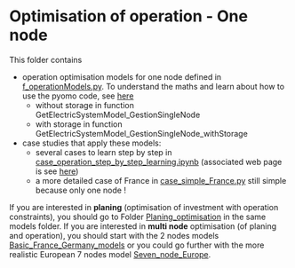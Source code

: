 
# Optimisation of operation - One node
This folder contains 
 - operation optimisation models for one node defined in [f_operationModels.py](./f_operationModels.py). To understand the maths and learn about how to use the pyomo code, see [here](https://robingirard.github.io/Energy-Alternatives-Planing/Models/Basic_France_models/Operation_optimisation/case_operation_step_by_step_learning.html)
   - without storage in function GetElectricSystemModel_GestionSingleNode 
   - with storage in function GetElectricSystemModel_GestionSingleNode_withStorage 
 - case studies that apply these models:
   - several cases to learn step by step in [case_operation_step_by_step_learning.ipynb](./case_operation_step_by_step_learning.ipynb) (associated web page is see [here](https://robingirard.github.io/Energy-Alternatives-Planing/Models/Basic_France_models/Operation_optimisation/case_operation_step_by_step_learning.html))
   - a more detailed case of France in [case_simple_France.py](./case_simple_France.py) still simple because only one node !
 
If you are interested in **planing** (optimisation of investment with operation constraints), you should go to Folder [Planing_optimisation](../Planning_optimisation/README.md) in the same models folder. 
If you are interested in **multi node** optimisation (of planing and operation), you should start with the 2 nodes models [Basic_France_Germany_models](./../Basic_France_Germany_models/README.md) or you could go further with the more realistic European 7 nodes model [Seven_node_Europe](./../Seven_node_Europe/README.md). 

